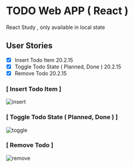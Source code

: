 # TODO Web APP ( React )

React Study , only available in local state

## User Stories

- [x] Insert Todo Item                       20.2.15
- [x] Toggle Todo State ( Planned, Done )    20.2.15
- [x] Remove Todo                            20.2.15

### [ Insert Todo Item ]

![insert](https://user-images.githubusercontent.com/48538233/74580837-8a095e00-4feb-11ea-8a93-99eaaf787518.gif)

### [ Toggle Todo State ( Planned, Done ) ]

![toggle](https://user-images.githubusercontent.com/48538233/74580871-cb017280-4feb-11ea-9207-84a14e70a04d.gif)

### [ Remove Todo ]

![remove](https://user-images.githubusercontent.com/48538233/74580875-d2c11700-4feb-11ea-87a8-31db4b8c1448.gif)
